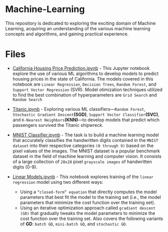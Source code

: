 # Machine-Learning
This repository is dedicated to exploring the exciting domain of Machine Learning, acquiring an understanding of the various machine learning concepts and algorithms, and gaining practical experience.

# Files
* [California Housing Price Prediction.ipynb](https://github.com/KelvinMumo/Machine-Learning/blob/main/California%20Housing%20Price%20Prediction.ipynb) - This Jupyter notebook explore the use of various ML algorithms to develop models to predict housing prices in the state of California. The models covered in this notebook are `Linear Regression`, `Decision Trees`, `Random Forest`, and `Support Vector Regression` (SVR). Model otimization techniques utilized to find the best combination of hyperparameters are `Grid Search` and `Random Search`

* [Titanic.ipynb](https://github.com/KelvinMumo/Machine-Learning/blob/main/Titanic.ipynb) - Exploring various ML classifiers—`Random Forest`, `Stochastic Gradient Descent`**(SGD)**, `Support Vector Classifier`**(SVC)**, and `K-Nearest Neighbors`**(KNN)**—to develop models that predict which passengers survived the Titanic shipwreck.

* [MNIST Classifier.ipynb](https://github.com/KelvinMumo/Machine-Learning/blob/main/MNIST%20Classifier.ipynb) - The task is to build a machine learning model that accurately classifies the handwritten digits contained in the `MNIST dataset` into their respective categories `(0 through 9)` based on the pixel values of the images. The MNIST dataset is a popular benchmark dataset in the field of machine learning and computer vision. It consists of a large collection of `28x28` pixel `grayscale images` of handwritten digits (0-9).

* [Linear Models.ipynb](https://github.com/KelvinMumo/Machine-Learning/blob/main/Linear%20Models.ipynb) - This notebook explores training of the `linear regression` model using two different ways:
  * Using a `“closed-form” equation` that directly computes the model parameters that best fit the model to the training set (i.e., the model parameters that minimize the cost function over the training set).
  * Using an iterative optimization approach called `gradient descent (GD)` that gradually tweaks the model parameters to minimize the cost function over the training set. Also covers the following variants of **GD**: `batch GD`, `mini-batch GD`, and `stochastic GD`.
